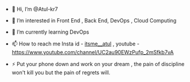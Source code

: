 - 👋 Hi, I’m @Atul-kr7 
- 👀 I’m interested in Front End , Back End, DevOps , Cloud Computing
- 🌱 I’m currently learning DevOps
  
- 📫 How to reach me Insta id - [itsme__atul](https://www.instagram.com/itsme__atul/) , youtube - https://www.youtube.com/channel/UC2au90EWzPufp_2mSfkb7vA
  
- ⚡ Put your phone down and work on your dream , the pain of discipline won't kill you but the pain of regrets will.

<!---
Atul-kr7/Atul-kr7 is a ✨ special ✨ repository because its `README.md` (this file) appears on your GitHub profile.
You can click the Preview link to take a look at your changes.
--->
